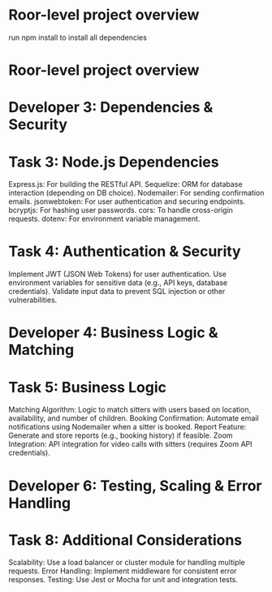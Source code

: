 # Roor-level project overview

run npm install to install all dependencies
# Roor-level project overview

# Developer 3: Dependencies & Security
# Task 3: Node.js Dependencies
Express.js: For building the RESTful API.
	 Sequelize: ORM for database interaction (depending on DB choice).
	Nodemailer: For sending confirmation emails.
	jsonwebtoken: For user authentication and securing endpoints.
	bcryptjs: For hashing user passwords.
	cors: To handle cross-origin requests.
	dotenv: For environment variable management.
# Task 4: Authentication & Security
Implement JWT (JSON Web Tokens) for user authentication.
	Use environment variables for sensitive data (e.g., API keys, database credentials).
	Validate input data to prevent SQL injection or other vulnerabilities.

# Developer 4: Business Logic & Matching
# Task 5: Business Logic
Matching Algorithm: Logic to match sitters with users based on location, availability, and number of children.
Booking Confirmation: Automate email notifications using Nodemailer when a sitter is booked.
Report Feature: Generate and store reports (e.g., booking history) if feasible.
Zoom Integration: API integration for video calls with sitters (requires Zoom API credentials).

# Developer 6: Testing, Scaling & Error Handling
# Task 8: Additional Considerations
Scalability: Use a load balancer or cluster module for handling multiple requests.
Error Handling: Implement middleware for consistent error responses.
Testing: Use Jest or Mocha for unit and integration tests.